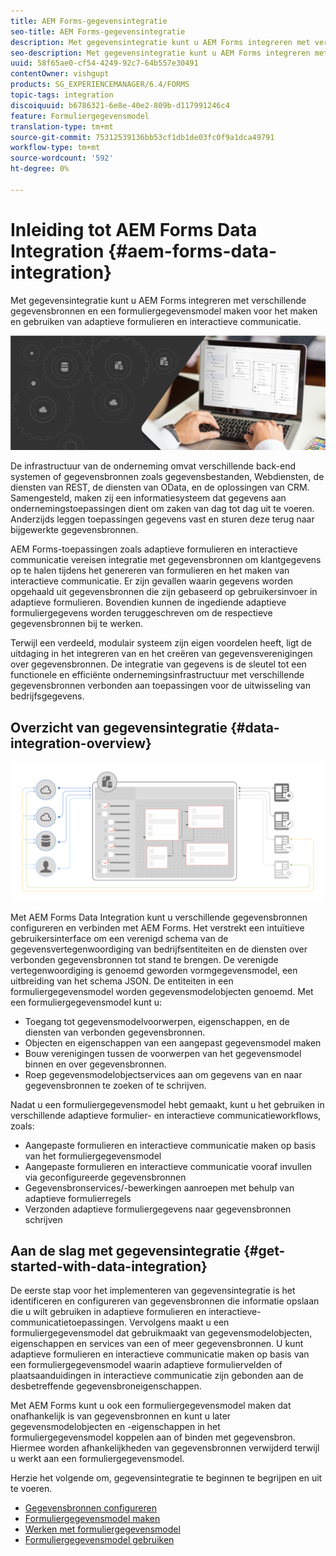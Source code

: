 ```yaml
---
title: AEM Forms-gegevensintegratie
seo-title: AEM Forms-gegevensintegratie
description: Met gegevensintegratie kunt u AEM Forms integreren met verschillende gegevensbronnen en een formuliergegevensmodel maken voor het maken en gebruiken van adaptieve formulieren en interactieve communicatie.
seo-description: Met gegevensintegratie kunt u AEM Forms integreren met verschillende gegevensbronnen en een formuliergegevensmodel maken voor het maken en gebruiken van adaptieve formulieren en interactieve communicatie.
uuid: 58f65ae0-cf54-4249-92c7-64b557e30491
contentOwner: vishgupt
products: SG_EXPERIENCEMANAGER/6.4/FORMS
topic-tags: integration
discoiquuid: b6786321-6e8e-40e2-809b-d117991246c4
feature: Formuliergegevensmodel
translation-type: tm+mt
source-git-commit: 75312539136bb53cf1db1de03fc0f9a1dca49791
workflow-type: tm+mt
source-wordcount: '592'
ht-degree: 0%

---
```



# Inleiding tot AEM Forms Data Integration {#aem-forms-data-integration}

Met gegevensintegratie kunt u AEM Forms integreren met verschillende gegevensbronnen en een formuliergegevensmodel maken voor het maken en gebruiken van adaptieve formulieren en interactieve communicatie.

![](do-not-localize/data-integeration.png)

De infrastructuur van de onderneming omvat verschillende back-end systemen of gegevensbronnen zoals gegevensbestanden, Webdiensten, de diensten van REST, de diensten van OData, en de oplossingen van CRM. Samengesteld, maken zij een informatiesysteem dat gegevens aan ondernemingstoepassingen dient om zaken van dag tot dag uit te voeren. Anderzijds leggen toepassingen gegevens vast en sturen deze terug naar bijgewerkte gegevensbronnen.

AEM Forms-toepassingen zoals adaptieve formulieren en interactieve communicatie vereisen integratie met gegevensbronnen om klantgegevens op te halen tijdens het genereren van formulieren en het maken van interactieve communicatie. Er zijn gevallen waarin gegevens worden opgehaald uit gegevensbronnen die zijn gebaseerd op gebruikersinvoer in adaptieve formulieren. Bovendien kunnen de ingediende adaptieve formuliergegevens worden teruggeschreven om de respectieve gegevensbronnen bij te werken.

Terwijl een verdeeld, modulair systeem zijn eigen voordelen heeft, ligt de uitdaging in het integreren van en het creëren van gegevensverenigingen over gegevensbronnen. De integratie van gegevens is de sleutel tot een functionele en efficiënte ondernemingsinfrastructuur met verschillende gegevensbronnen verbonden aan toepassingen voor de uitwisseling van bedrijfsgegevens.

## Overzicht van gegevensintegratie {#data-integration-overview}

![aem-forms-data-integer](assets/aem-forms-data-integeration.png)

Met AEM Forms Data Integration kunt u verschillende gegevensbronnen configureren en verbinden met AEM Forms. Het verstrekt een intuïtieve gebruikersinterface om een verenigd schema van de gegevensvertegenwoordiging van bedrijfsentiteiten en de diensten over verbonden gegevensbronnen tot stand te brengen. De verenigde vertegenwoordiging is genoemd geworden vormgegevensmodel, een uitbreiding van het schema JSON. De entiteiten in een formuliergegevensmodel worden gegevensmodelobjecten genoemd. Met een formuliergegevensmodel kunt u:

* Toegang tot gegevensmodelvoorwerpen, eigenschappen, en de diensten van verbonden gegevensbronnen.
* Objecten en eigenschappen van een aangepast gegevensmodel maken
* Bouw verenigingen tussen de voorwerpen van het gegevensmodel binnen en over gegevensbronnen.
* Roep gegevensmodelobjectservices aan om gegevens van en naar gegevensbronnen te zoeken of te schrijven.

Nadat u een formuliergegevensmodel hebt gemaakt, kunt u het gebruiken in verschillende adaptieve formulier- en interactieve communicatieworkflows, zoals:

* Aangepaste formulieren en interactieve communicatie maken op basis van het formuliergegevensmodel
* Aangepaste formulieren en interactieve communicatie vooraf invullen via geconfigureerde gegevensbronnen
* Gegevensbronservices/-bewerkingen aanroepen met behulp van adaptieve formulierregels
* Verzonden adaptieve formuliergegevens naar gegevensbronnen schrijven

## Aan de slag met gegevensintegratie {#get-started-with-data-integration}

De eerste stap voor het implementeren van gegevensintegratie is het identificeren en configureren van gegevensbronnen die informatie opslaan die u wilt gebruiken in adaptieve formulieren en interactieve-communicatietoepassingen. Vervolgens maakt u een formuliergegevensmodel dat gebruikmaakt van gegevensmodelobjecten, eigenschappen en services van een of meer gegevensbronnen. U kunt adaptieve formulieren en interactieve communicatie maken op basis van een formuliergegevensmodel waarin adaptieve formuliervelden of plaatsaanduidingen in interactieve communicatie zijn gebonden aan de desbetreffende gegevensbroneigenschappen.

Met AEM Forms kunt u ook een formuliergegevensmodel maken dat onafhankelijk is van gegevensbronnen en kunt u later gegevensmodelobjecten en -eigenschappen in het formuliergegevensmodel koppelen aan of binden met gegevensbron. Hiermee worden afhankelijkheden van gegevensbronnen verwijderd terwijl u werkt aan een formuliergegevensmodel.

Herzie het volgende om, gegevensintegratie te beginnen te begrijpen en uit te voeren.

* [Gegevensbronnen configureren](/help/forms/using/configure-data-sources.md)
* [Formuliergegevensmodel maken](/help/forms/using/create-form-data-models.md)
* [Werken met formuliergegevensmodel](/help/forms/using/work-with-form-data-model.md)
* [Formuliergegevensmodel gebruiken](/help/forms/using/using-form-data-model.md)


